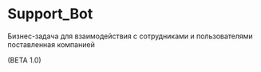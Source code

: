 # Support_Bot
Бизнес-задача для взаимодействия с сотрудниками и пользователями поставленная компанией



























(BETA 1.0)
